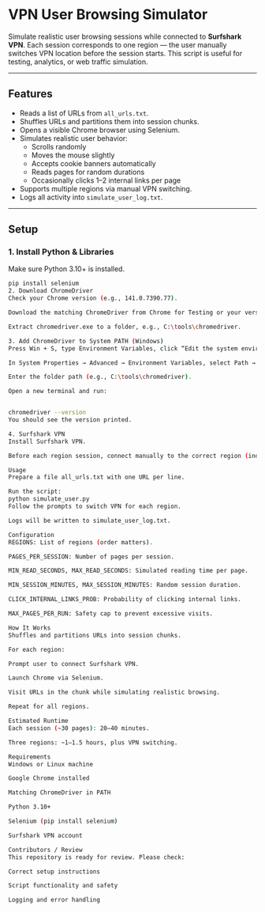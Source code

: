 # VPN User Browsing Simulator

Simulate realistic user browsing sessions while connected to **Surfshark VPN**. Each session corresponds to one region — the user manually switches VPN location before the session starts. This script is useful for testing, analytics, or web traffic simulation.

---

## **Features**

- Reads a list of URLs from `all_urls.txt`.  
- Shuffles URLs and partitions them into session chunks.  
- Opens a visible Chrome browser using Selenium.  
- Simulates realistic user behavior:  
  - Scrolls randomly  
  - Moves the mouse slightly  
  - Accepts cookie banners automatically  
  - Reads pages for random durations  
  - Occasionally clicks 1–2 internal links per page  
- Supports multiple regions via manual VPN switching.  
- Logs all activity into `simulate_user_log.txt`.

---

## **Setup**

### 1. Install Python & Libraries

Make sure Python 3.10+ is installed.

```bash
pip install selenium
2. Download ChromeDriver
Check your Chrome version (e.g., 141.0.7390.77).

Download the matching ChromeDriver from Chrome for Testing or your version link.

Extract chromedriver.exe to a folder, e.g., C:\tools\chromedriver.

3. Add ChromeDriver to System PATH (Windows)
Press Win + S, type Environment Variables, click “Edit the system environment variables”.

In System Properties → Advanced → Environment Variables, select Path → Edit → New.

Enter the folder path (e.g., C:\tools\chromedriver).

Open a new terminal and run:


chromedriver --version
You should see the version printed.

4. Surfshark VPN
Install Surfshark VPN.

Before each region session, connect manually to the correct region (india, usa, philippines).

Usage
Prepare a file all_urls.txt with one URL per line.

Run the script:
python simulate_user.py
Follow the prompts to switch VPN for each region.

Logs will be written to simulate_user_log.txt.

Configuration
REGIONS: List of regions (order matters).

PAGES_PER_SESSION: Number of pages per session.

MIN_READ_SECONDS, MAX_READ_SECONDS: Simulated reading time per page.

MIN_SESSION_MINUTES, MAX_SESSION_MINUTES: Random session duration.

CLICK_INTERNAL_LINKS_PROB: Probability of clicking internal links.

MAX_PAGES_PER_RUN: Safety cap to prevent excessive visits.

How It Works
Shuffles and partitions URLs into session chunks.

For each region:

Prompt user to connect Surfshark VPN.

Launch Chrome via Selenium.

Visit URLs in the chunk while simulating realistic browsing.

Repeat for all regions.

Estimated Runtime
Each session (~30 pages): 20–40 minutes.

Three regions: ~1–1.5 hours, plus VPN switching.

Requirements
Windows or Linux machine

Google Chrome installed

Matching ChromeDriver in PATH

Python 3.10+

Selenium (pip install selenium)

Surfshark VPN account

Contributors / Review
This repository is ready for review. Please check:

Correct setup instructions

Script functionality and safety

Logging and error handling